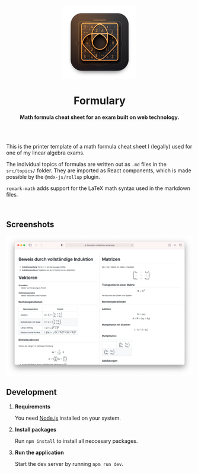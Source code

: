 <div align="center">
  <a href="https://formulary.leodriesch.com/">
    <img src="./readme-assets/logo.png" height="200" />
  </a>
</div>

<h1 align="center">Formulary</h1>

<p align="center">
    <strong>Math formula cheat sheet for an exam built on web technology.</strong>
</p>

<br><br>

This is the printer template of a math formula cheat sheet I (legally) used for
one of my linear algebra exams.

The individual topics of formulas are written out as `.md` files in the
`src/topics/` folder. They are imported as React components, which is made
possible by the `@mdx-js/rollup` plugin.

`remark-math` adds support for the LaTeX math syntax used in the markdown files.

<br>

## Screenshots

![Screenshot of the application](./readme-assets/screenshot.png)

## Development

1. **Requirements**

   You need [Node.js](https://nodejs.org/en/) installed on your system.

2. **Install packages**

   Run `npm install` to install all neccesary packages.

3. **Run the application**

   Start the dev server by running `npm run dev`.
